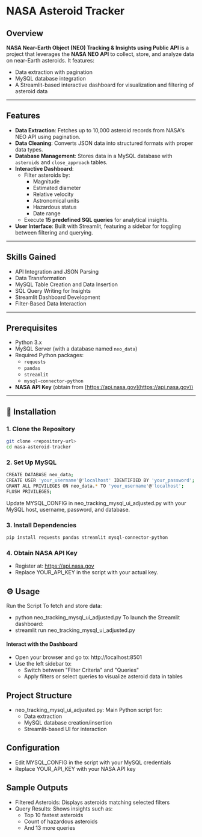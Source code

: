 # NASA Asteroid Tracker

## Overview

**NASA Near-Earth Object (NEO) Tracking & Insights using Public API** is a project that leverages the **NASA NEO API** to collect, store, and analyze data on near-Earth asteroids. It features:

- Data extraction with pagination
- MySQL database integration
- A Streamlit-based interactive dashboard for visualization and filtering of asteroid data

---

## Features

- **Data Extraction**: Fetches up to 10,000 asteroid records from NASA's NEO API using pagination.
- **Data Cleaning**: Converts JSON data into structured formats with proper data types.
- **Database Management**: Stores data in a MySQL database with `asteroids` and `close_approach` tables.
- **Interactive Dashboard**:
  - Filter asteroids by:
    - Magnitude
    - Estimated diameter
    - Relative velocity
    - Astronomical units
    - Hazardous status
    - Date range
  - Execute **15 predefined SQL queries** for analytical insights.
- **User Interface**: Built with Streamlit, featuring a sidebar for toggling between filtering and querying.

---

## Skills Gained

- API Integration and JSON Parsing  
- Data Transformation  
- MySQL Table Creation and Data Insertion  
- SQL Query Writing for Insights  
- Streamlit Dashboard Development  
- Filter-Based Data Interaction  

---

## Prerequisites

- Python 3.x  
- MySQL Server (with a database named `neo_data`)  
- Required Python packages:
  - `requests`
  - `pandas`
  - `streamlit`
  - `mysql-connector-python`
- **NASA API Key** (obtain from [https://api.nasa.gov](https://api.nasa.gov))

---

## 🚀 Installation

### 1. Clone the Repository

```bash
git clone <repository-url>
cd nasa-asteroid-tracker
```

### 2. Set Up MySQL

```bash
CREATE DATABASE neo_data;
CREATE USER 'your_username'@'localhost' IDENTIFIED BY 'your_password';
GRANT ALL PRIVILEGES ON neo_data.* TO 'your_username'@'localhost';
FLUSH PRIVILEGES;
```
Update MYSQL_CONFIG in neo_tracking_mysql_ui_adjusted.py with your MySQL host, username, password, and database.

### 3. Install Dependencies
```bash
pip install requests pandas streamlit mysql-connector-python
```

### 4. Obtain NASA API Key
- Register at: https://api.nasa.gov
- Replace YOUR_API_KEY in the script with your actual key.

## ⚙️ Usage
Run the Script
To fetch and store data:
- python neo_tracking_mysql_ui_adjusted.py
To launch the Streamlit dashboard:
- streamlit run neo_tracking_mysql_ui_adjusted.py

#### Interact with the Dashboard
- Open your browser and go to: http://localhost:8501
- Use the left sidebar to:
  - Switch between "Filter Criteria" and "Queries"
  - Apply filters or select queries to visualize asteroid data in tables

## Project Structure
- neo_tracking_mysql_ui_adjusted.py: Main Python script for:
  - Data extraction
  - MySQL database creation/insertion
  - Streamlit-based UI for interaction

## Configuration
- Edit MYSQL_CONFIG in the script with your MySQL credentials
- Replace YOUR_API_KEY with your NASA API key

## Sample Outputs
- Filtered Asteroids: Displays asteroids matching selected filters
- Query Results: Shows insights such as:
  - Top 10 fastest asteroids
  - Count of hazardous asteroids
  - And 13 more queries
